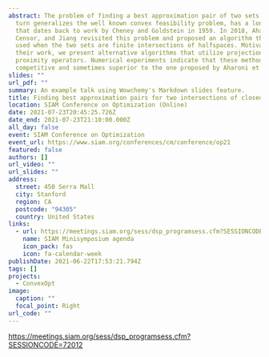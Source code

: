 ```yaml
---
abstract: The problem of finding a best approximation pair of two sets, which in
  turn generalizes the well known convex feasibility problem, has a long history
  that dates back to work by Cheney and Goldstein in 1959. In 2018, Aharoni,
  Censor, and Jiang revisited this problem and proposed an algorithm that can be
  used when the two sets are finite intersections of halfspaces. Motivated by
  their work, we present alternative algorithms that utilize projection and
  proximity operators. Numerical experiments indicate that these methods are
  competitive and sometimes superior to the one proposed by Aharoni et al.
slides: ""
url_pdf: ""
summary: An example talk using Wowchemy's Markdown slides feature.
title: Finding best approximation pairs for two intersections of closed convex sets
location: SIAM Conference on Optimization (Online)
date: 2021-07-23T20:45:25.726Z
date_end: 2021-07-23T21:10:00.000Z
all_day: false
event: SIAM Conference on Optimization
event_url: https://www.siam.org/conferences/cm/conference/op21
featured: false
authors: []
url_video: ""
url_slides: ""
address:
  street: 450 Serra Mall
  city: Stanford
  region: CA
  postcode: "94305"
  country: United States
links:
  - url: https://meetings.siam.org/sess/dsp_programsess.cfm?SESSIONCODE=72012
    name: SIAM Minisymposium agenda
    icon_pack: fas
    icon: fa-calendar-week
publishDate: 2021-06-22T17:53:21.794Z
tags: []
projects:
  - ConvexOpt
image:
  caption: ""
  focal_point: Right
url_code: ""
---
```

<https://meetings.siam.org/sess/dsp_programsess.cfm?SESSIONCODE=72012>